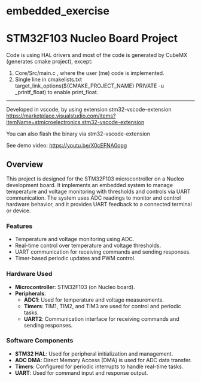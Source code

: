 # embedded_exercise
# STM32F103 Nucleo Board Project
Code is using HAL drivers and most of the code is generated by CubeMX (generates cmake project), except:
1) Core/Src/main.c , where the user (me) code is implemented.
2) Single line in cmakelists.txt
      target_link_options(${CMAKE_PROJECT_NAME} PRIVATE -u _printf_float)
    to enable print_float.
____
Developed in vscode, by using extension stm32-vscode-extension
https://marketplace.visualstudio.com/items?itemName=stmicroelectronics.stm32-vscode-extension

You can also flash the binary via stm32-vscode-extension

See demo video:
https://youtu.be/X0cEFNA0opg

## Overview
This project is designed for the STM32F103 microcontroller on a Nucleo development board. It implements an embedded system to manage temperature and voltage monitoring with thresholds and controls via UART communication. The system uses ADC readings to monitor and control hardware behavior, and it provides UART feedback to a connected terminal or device.

### Features
- Temperature and voltage monitoring using ADC.
- Real-time control over temperature and voltage thresholds.
- UART communication for receiving commands and sending responses.
- Timer-based periodic updates and PWM control.

### Hardware Used
- **Microcontroller**: STM32F103 (on Nucleo board).
- **Peripherals**:
  - **ADC1**: Used for temperature and voltage measurements.
  - **Timers**: TIM1, TIM2, and TIM3 are used for control and periodic tasks.
  - **UART2**: Communication interface for receiving commands and sending responses.
  
### Software Components
- **STM32 HAL**: Used for peripheral initialization and management.
- **ADC DMA**: Direct Memory Access (DMA) is used for ADC data transfer.
- **Timers**: Configured for periodic interrupts to handle real-time tasks.
- **UART**: Used for command input and response output.


